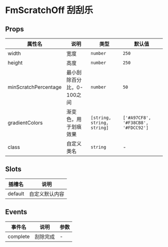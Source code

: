 # FmScratchOff 刮刮乐 <Badge type="pro" text="专业版" />

## Props

| 属性名               | 说明                      | 类型                       | 默认值                              |
| -------------------- | ------------------------- | -------------------------- | ----------------------------------- |
| width                | 宽度                      | `number`                   | `250`                               |
| height               | 高度                      | `number`                   | `250`                               |
| minScratchPercentage | 最小刮除百分比，0-100之间 | `number`                   | `50`                                |
| gradientColors       | 渐变色，用于划痕效果      | `[string, string, string]` | `['#A97CF8', '#F38CB8', '#FDCC92']` |
| class                | 自定义类名                | `string`                   | -                                   |

## Slots

| 插槽名  | 说明           |
| ------- | -------------- |
| default | 自定义默认内容 |

## Events

| 事件名   | 说明     | 参数 |
| -------- | -------- | ---- |
| complete | 刮除完成 | -    |